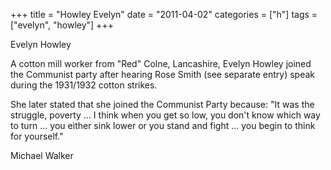 +++
title = "Howley Evelyn"
date = "2011-04-02"
categories = ["h"]
tags = ["evelyn", "howley"]
+++

Evelyn Howley

A cotton mill worker from "Red" Colne, Lancashire, Evelyn Howley joined the Communist party after hearing Rose Smith (see separate entry) speak during the 1931/1932 cotton strikes.

She later stated that she joined the Communist Party because: "It was the struggle, poverty ... I think when you get so low, you don't know which way to turn ... you either sink lower or you stand and fight ... you begin to think for yourself."  
  
Michael Walker
